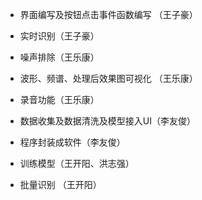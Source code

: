 

* 界面编写及按钮点击事件函数编写 （王子豪）

* 实时识别（王子豪）

* 噪声排除（王乐康）

* 波形、频谱、处理后效果图可视化 （王乐康）

* 录音功能（王乐康）

* 数据收集及数据清洗及模型接入UI（李友俊）

* 程序封装成软件（李友俊）

* 训练模型（王开阳、洪志强）

* 批量识别 （王开阳）

